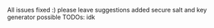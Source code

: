 All issues fixed :)
please leave suggestions
added secure salt and key generator
possible TODOs: idk
